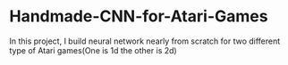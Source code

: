 # Handmade-CNN-for-Atari-Games
In this project, I build neural network nearly from scratch for two different type of Atari games(One is 1d the other is 2d)
